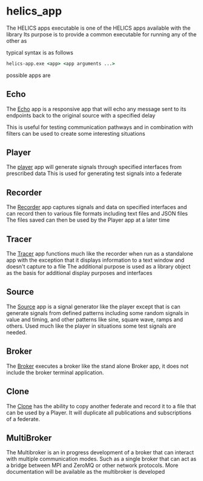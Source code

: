# helics_app

The HELICS apps executable is one of the HELICS apps available with the library
Its purpose is to provide a common executable for running any of the other as

typical syntax is as follows

```cmd
helics-app.exe <app> <app arguments ...>
```

possible apps are

## Echo

The [Echo](Echo.html) app is a responsive app that will echo any message sent to its endpoints back to the original source with a specified delay

This is useful for testing communication pathways and in combination with filters can be used to create some interesting situations

## Player

The [player](Player.html) app will generate signals through specified interfaces from prescribed data
This is used for generating test signals into a federate

## Recorder

The [Recorder](Recorder.html) app captures signals and data on specified interfaces and can record then to various file formats including text files and JSON files
The files saved can then be used by the Player app at a later time

## Tracer

The [Tracer](Tracer.html) app functions much like the recorder when run as a standalone app with the exception that it displays information to a text window and doesn't capture to a file
The additional purpose is used as a library object as the basis for additional display purposes and interfaces

## Source

The [Source](Source.html) app is a signal generator like the player except that is can generate signals from defined patterns including some random signals in value and timing, and other patterns like sine, square wave, ramps
and others. Used much like the player in situations some test signals are needed.

## Broker

The [Broker](Broker.html) executes a broker like the stand alone Broker app, it does not include the broker terminal application.

## Clone

The [Clone](Clone.html) has the ability to copy another federate and record it to a file that can be used by a Player. It will duplicate all publications and subscriptions of a federate.

## MultiBroker

The Multibroker is an in progress development of a broker that can interact with multiple communication modes. Such as a single broker that can act as a bridge between MPI and ZeroMQ or other network protocols. More documentation will be available as the multibroker is developed
